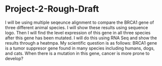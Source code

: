 # Project-2-Rough-Draft
I will be using multiple seqeunce alignment to compare the BRCA1 gene of three different animal species. I will show these results using sequence logo. Then I will find the level expression of this gene in all three species after this gene has been mutated. I will do this using RNA Seq and show the results through a heatmpa. My scientific question is as follows: BRCA1 gene is a tumor suppresor gene found in many species including humans, dogs, and cats. When there is a mutation in this gene, cancer is more prone to develop?
